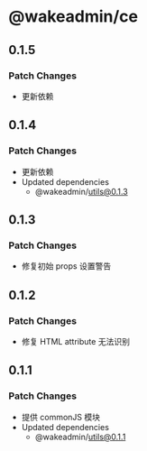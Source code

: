 # @wakeadmin/ce

## 0.1.5

### Patch Changes

- 更新依赖

## 0.1.4

### Patch Changes

- 更新依赖
- Updated dependencies
  - @wakeadmin/utils@0.1.3

## 0.1.3

### Patch Changes

- 修复初始 props 设置警告

## 0.1.2

### Patch Changes

- 修复 HTML attribute 无法识别

## 0.1.1

### Patch Changes

- 提供 commonJS 模块
- Updated dependencies
  - @wakeadmin/utils@0.1.1
